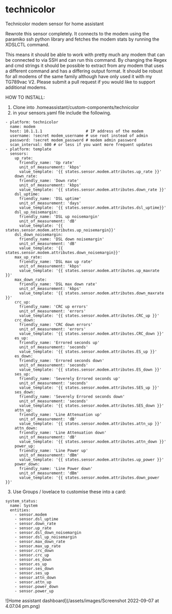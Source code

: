 # technicolor
Technicolor modem sensor for home assistant

Rewrote this sensor completely.  It connects to the modem using the paramiko ssh python library and fetches the modem stats by running the XDSLCTL command.

This means it should be able to work with pretty much any modem that can be connected to via SSH and can run this command.  By changing the Regex and cmd strings it should be possible to extract from any modem that uses a different command and has a differing output format.  It should be robust for all modems of the same family although have only used it with my TG789vac V2.  Please submit a pull request if you would like to support additional modems.


HOW TO INSTALL:
1. Clone into .homeassistant/custom-components/technicolor
2. in your sensors.yaml file include the following.
```
- platform: technicolor
  name: modem
  host: 10.1.1.1                   # IP address of the modem
  username: !secret modem_username # use root instead of admin
  password: !secret modem_password # modem admin password
  scan_interval: 600 # or less if you want more frequent updates
- platform: template
  sensors:
    up_rate:
      friendly_name: 'Up rate'
      unit_of_measurement: 'kbps'
      value_template: '{{ states.sensor.modem.attributes.up_rate }}'
    down_rate:
      friendly_name: 'Down rate'
      unit_of_measurement: 'kbps'
      value_template: '{{ states.sensor.modem.attributes.down_rate }}'
    dsl_uptime:
      friendly_name: 'DSL uptime'
      unit_of_measurement: 'days'
      value_template: '{{ states.sensor.modem.attributes.dsl_uptime}}'
    dsl_up_noisemargin:
      friendly_name: 'DSL up noisemargin'
      unit_of_measurement: 'dB'
      value_template: '{{ states.sensor.modem.attributes.up_noisemargin}}'
    dsl_down_noisemargin:
      friendly_name: 'DSL down noisemargin'
      unit_of_measurement: 'dB'
      value_template: '{{ states.sensor.modem.attributes.down_noisemargin}}'
    max_up_rate:
      friendly_name: 'DSL max up rate'
      unit_of_measurement: 'kbps'
      value_template: '{{ states.sensor.modem.attributes.up_maxrate }}'
    max_down_rate:
      friendly_name: 'DSL max down rate'
      unit_of_measurement: 'kbps'
      value_template: '{{ states.sensor.modem.attributes.down_maxrate }}'
    crc_up:
      friendly_name: 'CRC up errors'
      unit_of_measurement: 'errors'
      value_template: '{{ states.sensor.modem.attributes.CRC_up }}'
    crc_down:
      friendly_name: 'CRC down errors'
      unit_of_measurement: 'errors'
      value_template: '{{ states.sensor.modem.attributes.CRC_down }}'
    es_up:
      friendly_name: 'Errored seconds up'
      unit_of_measurement: 'seconds'
      value_template: '{{ states.sensor.modem.attributes.ES_up }}'
    es_down:
      friendly_name: 'Errored seconds down'
      unit_of_measurement: 'seconds'
      value_template: '{{ states.sensor.modem.attributes.ES_down }}'
    ses_up:
      friendly_name: 'Severely Errored seconds up'
      unit_of_measurement: 'seconds'
      value_template: '{{ states.sensor.modem.attributes.SES_up }}'
    ses_down:
      friendly_name: 'Severely Errored seconds down'
      unit_of_measurement: 'seconds'
      value_template: '{{ states.sensor.modem.attributes.SES_down }}'
    attn_up:
      friendly_name: 'Line Attenuation up'
      unit_of_measurement: 'dB'
      value_template: '{{ states.sensor.modem.attributes.attn_up }}'
    attn_down:
      friendly_name: 'Line Attenuation down'
      unit_of_measurement: 'dB'
      value_template: '{{ states.sensor.modem.attributes.attn_down }}'
    power_up:
      friendly_name: 'Line Power up'
      unit_of_measurement: 'dBm'
      value_template: '{{ states.sensor.modem.attributes.up_power }}'
    power_down:
      friendly_name: 'Line Power down'
      unit_of_measurement: 'dBm'
      value_template: '{{ states.sensor.modem.attributes.down_power }}'
```

3. Use Groups / lovelace to customise these into a card:
```
system_status:
  name: System
  entities:
    - sensor.modem
    - sensor.dsl_uptime
    - sensor.down_rate
    - sensor.up_rate
    - sensor.dsl_down_noisemargin
    - sensor.dsl_up_noisemargin
    - sensor.max_down_rate
    - sensor.max_up_rate
    - sensor.crc_down
    - sensor.crc_up
    - sensor.es_down
    - sensor.es_up
    - sensor.ses_down
    - sensor.ses_up
    - sensor.attn_down
    - sensor.attn_up
    - sensor.power_down
    - sensor.power_up
```
![Home assistant dashboard](/assets/images/Screenshot 2022-09-07 at 4.07.04 pm.png)
